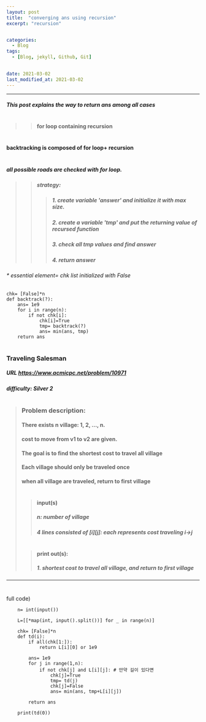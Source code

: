 ```yaml
---
layout: post
title:  "converging ans using recursion"
excerpt: "recursion"


categories:
  - Blog
tags:
  - [Blog, jekyll, Github, Git]

 
date: 2021-03-02
last_modified_at: 2021-03-02
---
```

* * *

##### This post explains the way to return ans among all cases
#
####
#
>
> > #### for loop containing recursion
>

#
#### backtracking is composed of for loop+ recursion
#
##### all possible roads are checked with for loop. 
> > ##### strategy: 
> > > ##### 1. create variable 'answer' and initialize it with max size.
> > > ##### 2. create a variable 'tmp' and put the returning value of recursed function
> > > ##### 3. check all tmp values and find answer
> > > ##### 4. return answer

###### * essential element= chk list initialized with False

    chk= [False]*n
    def backtrack(?):
        ans= 1e9
        for i in range(n):
            if not chk[i]:
                chk[i]=True
                tmp= backtrack(?)
                ans= min(ans, tmp)
        return ans

#
#
#
### Traveling Salesman
##### URL https://www.acmicpc.net/problem/10971
##### difficulty: __Silver 2__
#
#
> ### Problem description:
> #### There exists n village: 1, 2, ..., n.
> #### cost to move from v1 to v2 are given.
> #### The goal is to find the shortest cost to travel all village
> #### Each village should only be traveled once
> #### when all village are traveled, return to first village
> #
> > #### input(s)
> > ##### n: number of village
> > ##### 4 lines consisted of [i][j]: each represents cost traveling i->j
> #
> > #### print out(s):
> > ##### 1. shortest cost to travel all village, and return to first village

* * *

#
full code)

        n= int(input())

        L=[[*map(int, input().split())] for _ in range(n)]

        chk= [False]*n
        def td(i):
            if all(chk[1:]):
                return L[i][0] or 1e9

            ans= 1e9
            for j in range(1,n):
                if not chk[j] and L[i][j]: # 만약 길이 있다면
                    chk[j]=True
                    tmp= td(j)
                    chk[j]=False
                    ans= min(ans, tmp+L[i][j])
            
            return ans

        print(td(0))




